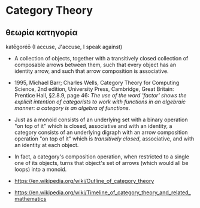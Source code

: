 # Category Theory








## θεωρία κατηγορία

katēgoréō (I accuse, J'accuse, I speak against)

* A collection of objects, together with a transitively closed collection of composable arrows between them, such that every object has an identity arrow, and such that arrow composition is associative.

* 1995, Michael Barr; Charles Wells, Category Theory for Computing Science, 2nd edition, University Press, Cambridge, Great Britain: Prentice Hall, §2.8.9, page 46: *The use of the word 'factor' shows the explicit intention of categorists to work with functions in an algebraic manner: a category is an algebra of functions*.

* Just as a monoid consists of an underlying set with a binary operation "on top of it" which is closed, associative and with an identity, a category consists of an underlying digraph with an arrow composition operation "on top of it" which is *transitively closed*, associative, and with an identity at each object.

* In fact, a category's composition operation, when restricted to a single one of its objects, turns that object's set of arrows (which would all be loops) into a monoid.


* https://en.wikipedia.org/wiki/Outline_of_category_theory
* https://en.wikipedia.org/wiki/Timeline_of_category_theory_and_related_mathematics
